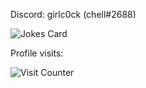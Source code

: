 <!--
%237AA2F7
%2373DACA
-->

Discord: girlc0ck (chell#2688)



![Jokes Card](https://readme-jokes.vercel.app/api?theme=tokyoNight)

Profile visits:

![Visit Counter](https://count.getloli.com/get/@chell?theme=rule34)
